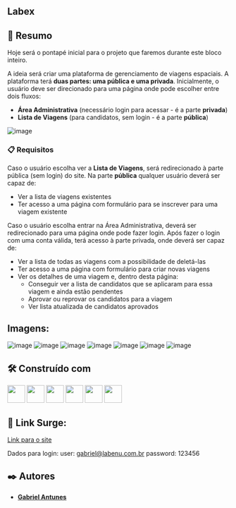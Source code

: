## Labex



## 🚀 Resumo

Hoje será o pontapé inicial para o projeto que faremos durante este bloco inteiro.

A ideia será criar uma plataforma de gerenciamento de viagens espaciais. A plataforma terá **duas partes: uma pública e uma privada**. 
Inicialmente, o usuário deve ser direcionado para uma página onde pode escolher entre dois fluxos: 

- **Área Administrativa** (necessário login para acessar - é a parte **privada**)
- **Lista de Viagens** (para candidatos, sem login - é a parte **pública**)


![image](https://user-images.githubusercontent.com/98292838/175838873-748ced83-f68d-43de-866f-d8539f728d15.png)

 
### 📋  Requisitos

Caso o usuário escolha ver a **Lista de Viagens**, será redirecionado à parte pública (sem login) do site. Na parte **pública** qualquer usuário deverá ser capaz de:

- Ver a lista de viagens existentes
- Ter acesso a uma página com formulário para se inscrever para uma viagem existente

Caso o usuário escolha entrar na Área Administrativa, deverá ser redirecionado para uma página onde pode fazer login. Após fazer o login com uma conta válida, terá acesso à parte privada, onde deverá ser capaz de:

- Ver a lista de todas as viagens com a possibilidade de deletá-las
- Ter acesso a uma página com formulário para criar novas viagens
- Ver os detalhes de uma viagem e, dentro desta página:
    - Conseguir ver a lista de candidatos que se aplicaram para essa viagem e ainda estão pendentes
    - Aprovar ou reprovar os candidatos para a viagem
    - Ver lista atualizada de candidatos aprovados
    
## Imagens:

![image](https://user-images.githubusercontent.com/98292838/175838934-5bcf4697-3dc0-4305-9952-223754dafc32.png)
![image](https://user-images.githubusercontent.com/98292838/175838978-83d1fd3d-5f24-4439-bb9c-f90957bb359b.png)
![image](https://user-images.githubusercontent.com/98292838/175839132-dd96a555-2483-4bbe-b193-d744d68a17bd.png)
![image](https://user-images.githubusercontent.com/98292838/175839001-77091b1b-48cb-4e22-b80a-baf893d27696.png)
![image](https://user-images.githubusercontent.com/98292838/175839026-06b59181-f0ce-4354-b4ea-64cbf5a5ec62.png)
![image](https://user-images.githubusercontent.com/98292838/175839168-fc7bddc4-d0d6-47ff-9af0-bea268674146.png)
![image](https://user-images.githubusercontent.com/98292838/175839052-99f2d440-9f18-481e-848f-960da068207e.png)

## 🛠️ Construído com

<p>
<img witdh="40px" height="40px" src="https://raw.githubusercontent.com/styled-components/brand/master/styled-components.png">
<img witdh="40px" height="40px" src="https://upload.wikimedia.org/wikipedia/commons/thumb/a/a7/React-icon.svg/1200px-React-icon.svg.png"> 
<img witdh="40px" height="40px" src="https://user-images.githubusercontent.com/98292838/163856370-844eb1b7-11f6-48cd-abec-21c1da4b38b4.png">
<img witdh="40px" height="40px" src="https://user-images.githubusercontent.com/98292838/163856432-c20873d2-9b31-412e-92e9-a1f6c609b40c.png">
<img witdh="40px" height="40px" src="https://user-images.githubusercontent.com/98292838/163856484-18282144-9061-42ee-9691-66c6454b362f.png">
<img witdh="40px" height="40px" src="https://user-images.githubusercontent.com/98292838/163856535-00dbc8fe-e415-4fa3-8d81-50975fb8839c.png">
</p>


## 🔗 Link Surge:

[Link para o site](http://anxious-team.surge.sh/)

Dados para login:
user: gabriel@labenu.com.br 
password: 123456

## ✒️ Autores

* [**Gabriel Antunes**](https://www.linkedin.com/in/gabriel-antunes-dev/)
